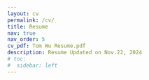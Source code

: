 ```yaml
---
layout: cv
permalink: /cv/
title: Resume
nav: true
nav_order: 5
cv_pdf: Tom Wu Resume.pdf
description: Resume Updated on Nov.22, 2024
# toc:
#  sidebar: left
---
```

